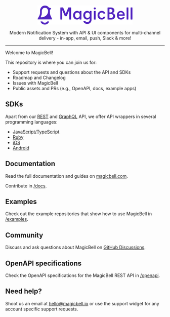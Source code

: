 <p align="center">
  <a href="https://magicbell.com">
    <picture>
      <source media="(prefers-color-scheme: dark)" srcset="./.github/assets/logo-light.svg">
      <source media="(prefers-color-scheme: light)" srcset="./.github/assets/logo-dark.svg">
      <img alt="MagicBell" src="./.github/assets/logo-dark.svg" width="300" height="60" style="max-width: 100%;">
    </picture>
  </a>
</p>

<p align="center">
  Modern Notification System with API & UI components for multi-channel delivery - in-app, email, push, Slack & more!
</p>

---

Welcome to MagicBell!

This repository is where you can join us for:

- Support requests and questions about the API and SDKs
- Roadmap and Changelog
- Issues with MagicBell
- Public assets and PRs (e.g., OpenAPI, docs, example apps)

## SDKs

Apart from our [REST](https://www.magicbell.com/docs/rest-api/overview) and [GraphQL](https://www.magicbell.com/docs/graphql-api/overview) API, we offer API wrappers in several programming languages:

- [JavaScript/TypeScript](https://github.com/magicbell-io/magicbell-js)
- [Ruby](https://github.com/magicbell-io/magicbell-ruby)
- [iOS](https://github.com/magicbell-io/magicbell-swift)
- [Android](https://github.com/magicbell-io/magicbell-android)

## Documentation

Read the full documentation and guides on [magicbell.com](https://magicbell.com/).

Contribute in [/docs](./docs).

## Examples

Check out the example repositories that show how to use MagicBell in [/examples](./examples).

## Community

Discuss and ask questions about MagicBell on [GitHub Discussions](https://github.com/orgs/magicbell-io/discussions).

##  OpenAPI specifications

Check the OpenAPI specifications for the MagicBell REST API in [/openapi](./openapi).

## Need help?

Shoot us an email at <hello@magicbell.io> or use the support widget for any account specific support requests.
